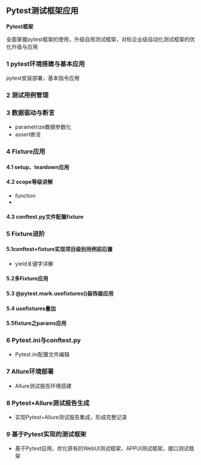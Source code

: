 ## Pytest测试框架应用

**Pytest框架**

全面掌握pytest框架的使用，升级自用测试框架，对标企业级自动化测试框架的优化升级与应用

### 1 pytest环境搭建与基本应用

pytest安装部署，基本指令应用

### 2 测试用例管理

### 3 数据驱动与断言

- parametrize数据参数化
- assert断言

### 4 Fixture应用

#### 4.1 setup、teardown应用

#### 4.2 scope等级讲解

- function
- 

#### 4.3 conftest.py文件配置fixture

### 5 Fixture进阶

#### 5.1conftest+fixture实现项目级别用例前后置

- yield关键字详解

#### 5.2多Fixture应用

#### 5.3 @pytest.mark.usefixtures()装饰器应用

#### 5.4 usefixtures叠加

#### 5.5fixture之params应用

### 6 Pytest.ini与conftest.py

- Pytest.ini配置文件编辑

### 7 Allure环境部署

- Allure测试报告环境搭建

### 8 Pytest+Allure测试报告生成

- 实现Pytest+Allure测试报告集成，形成完整记录

### 9 基于Pytest实现的测试框架

- 基于Pytest应用，优化原有的WebUI测试框架，APPUI测试框架，接口测试框架